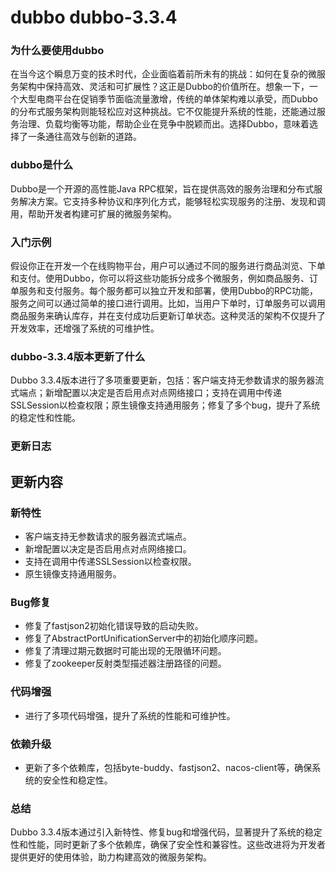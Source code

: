 # dubbo dubbo-3.3.4
### 为什么要使用dubbo

在当今这个瞬息万变的技术时代，企业面临着前所未有的挑战：如何在复杂的微服务架构中保持高效、灵活和可扩展性？这正是Dubbo的价值所在。想象一下，一个大型电商平台在促销季节面临流量激增，传统的单体架构难以承受，而Dubbo的分布式服务架构则能轻松应对这种挑战。它不仅能提升系统的性能，还能通过服务治理、负载均衡等功能，帮助企业在竞争中脱颖而出。选择Dubbo，意味着选择了一条通往高效与创新的道路。

### dubbo是什么

Dubbo是一个开源的高性能Java RPC框架，旨在提供高效的服务治理和分布式服务解决方案。它支持多种协议和序列化方式，能够轻松实现服务的注册、发现和调用，帮助开发者构建可扩展的微服务架构。

### 入门示例

假设你正在开发一个在线购物平台，用户可以通过不同的服务进行商品浏览、下单和支付。使用Dubbo，你可以将这些功能拆分成多个微服务，例如商品服务、订单服务和支付服务。每个服务都可以独立开发和部署，使用Dubbo的RPC功能，服务之间可以通过简单的接口进行调用。比如，当用户下单时，订单服务可以调用商品服务来确认库存，并在支付成功后更新订单状态。这种灵活的架构不仅提升了开发效率，还增强了系统的可维护性。

### dubbo-3.3.4版本更新了什么

Dubbo 3.3.4版本进行了多项重要更新，包括：客户端支持无参数请求的服务器流式端点；新增配置以决定是否启用点对点网络接口；支持在调用中传递SSLSession以检查权限；原生镜像支持通用服务；修复了多个bug，提升了系统的稳定性和性能。

### 更新日志

## 更新内容
### 新特性
- 客户端支持无参数请求的服务器流式端点。
- 新增配置以决定是否启用点对点网络接口。
- 支持在调用中传递SSLSession以检查权限。
- 原生镜像支持通用服务。

### Bug修复
- 修复了fastjson2初始化错误导致的启动失败。
- 修复了AbstractPortUnificationServer中的初始化顺序问题。
- 修复了清理过期元数据时可能出现的无限循环问题。
- 修复了zookeeper反射类型描述器注册路径的问题。

### 代码增强
- 进行了多项代码增强，提升了系统的性能和可维护性。

### 依赖升级
- 更新了多个依赖库，包括byte-buddy、fastjson2、nacos-client等，确保系统的安全性和稳定性。

### 总结

Dubbo 3.3.4版本通过引入新特性、修复bug和增强代码，显著提升了系统的稳定性和性能，同时更新了多个依赖库，确保了安全性和兼容性。这些改进将为开发者提供更好的使用体验，助力构建高效的微服务架构。